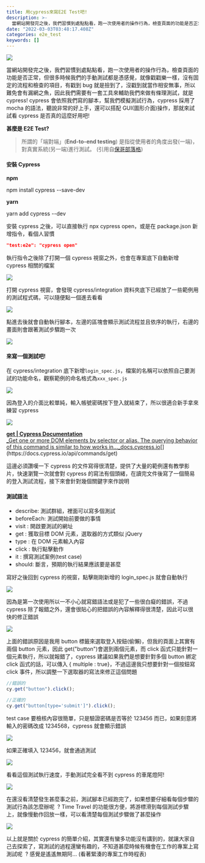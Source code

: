 ```yaml
---
title: 用cypress來寫E2E Test吧!
description: >-
  當網站開發完之後，我們習慣到處點點看，跑一次使用者的操作行為，檢查頁面的功能是否正常，但很多時候我們的手動測試都是憑感覺，就像戳戳樂一樣，沒有固定的流程和檢查的項目，有戳到bug就是撿到了，沒戳到就當作相安無事，所以難免會有漏網之魚，因此我們需要有一套工具來輔助我們來做有條理測試…
date: "2022-03-03T03:48:17.408Z"
categories: e2e_test
keywords: []
---
```


![](/Users/joectchang_mac/Downloads/medium-export-a/post2022/md_1697073583233/img/1__j7ih2zzcCyifrZJ2lOy0FQ.png)

當網站開發完之後，我們習慣到處點點看，跑一次使用者的操作行為，檢查頁面的功能是否正常，但很多時候我們的手動測試都是憑感覺，就像戳戳樂一樣，沒有固定的流程和檢查的項目，有戳到 bug 就是撿到了，沒戳到就當作相安無事，所以難免會有漏網之魚，因此我們需要有一套工具來輔助我們來做有條理測試，就是 cypress! cypress 會依照我們寫的腳本，幫我們模擬測試行為，cypress 採用了 mocha 的語法，聽說非常的好上手，還可以搭配 GUI(圖形介面)操作，那就來試試看 cypress 是否真的這麼好用吧!

**甚麼是 E2E Test?**

> 所謂的「端對端」(**End-to-end testing**) 是指從使用者的角度出發(一端)，對真實系統(另一端)進行測試。 (引用自[保哥部落格](https://blog.miniasp.com/))

#### 安裝 Cypress

**npm**

npm install cypress --save-dev

**yarn**

yarn add cypress --dev

安裝 cypress 之後，可以直接執行 npx cypress open，或是在 package.json 新增指令，看個人習慣

```json
"test:e2e": "cypress open"
```

執行指令之後除了打開一個 cypress 視窗之外，也會在專案底下自動新增 cypress 相關的檔案

![](/Users/joectchang_mac/Downloads/medium-export-a/post2022/md_1697073583233/img/1__ftgoiLnqIeepVOfxLolCYA.png)

打開 cypress 視窗，會發現 cypress/integration 資料夾底下已經放了一些範例用的測試程式碼，可以隨便點一個進去看看

![](/Users/joectchang_mac/Downloads/medium-export-a/post2022/md_1697073583233/img/1__CZwwS6FozeCZF__pBb9ijDg.png)

點進去後就會自動執行腳本，左邊的區塊會顯示測試流程並且依序的執行，右邊的畫面則會跟著測試步驟跑一次

![](/Users/joectchang_mac/Downloads/medium-export-a/post2022/md_1697073583233/img/1__rrrROOvQCUdv4OneT8AsDQ.gif)

#### 來寫一個測試吧!

在 cypress/integration 底下新增`login_spec.js`，檔案的名稱可以依照自己要測試的功能命名，觀察範例的命名格式為`xxx_spec.js`

![](/Users/joectchang_mac/Downloads/medium-export-a/post2022/md_1697073583233/img/1__D77MIF__WumCHj9xqZSOCdg.png)

因為登入的介面比較單純，輸入帳號密碼按下登入就結束了，所以很適合新手拿來練習 cypress

![](/Users/joectchang_mac/Downloads/medium-export-a/post2022/md_1697073583233/img/1__xyPcL8gF2nEcqo3Q6eXj__w.png)

[**get | Cypress Documentation**  
\_Get one or more DOM elements by selector or alias. The querying behavior of this command is similar to how works in…\_docs.cypress.io](https://docs.cypress.io/api/commands/get "https://docs.cypress.io/api/commands/get")[](https://docs.cypress.io/api/commands/get)

這邊必須讚嘆一下 cypress 的文件寫得很清楚，提供了大量的範例還有教學影片，快速瀏覽一次就會對 cypress 的寫法有個頭緒，在讀完文件後寫了一個簡易的登入測試流程，接下來會針對幾個關鍵字來作說明

#### 測試語法

- describe: 測試群組，裡面可以寫多個測試
- beforeEach: 測試開始前要做的事情
- visit : 開啟要測試的網址
- get : 獲取目標 DOM 元素，選取器的方式類似 jQuery
- type : 在 DOM 元素輸入內容
- click : 執行點擊動作
- it : 撰寫測試案例(test case)
- should: 斷言，預期的執行結果應該要是甚麼

寫好之後回到 cypress 的視窗，點擊剛剛新增的 login_spec.js 就會自動執行

![](/Users/joectchang_mac/Downloads/medium-export-a/post2022/md_1697073583233/img/1__7Vbm3VAc5Qr06__LOgXjmmQ.png)

因為是第一次使用所以一不小心就寫錯語法或是犯了一些很白癡的錯誤，不過 cypress 除了報錯之外，還會很貼心的把錯誤的內容解釋得很清楚，因此可以很快的修正錯誤

![](/Users/joectchang_mac/Downloads/medium-export-a/post2022/md_1697073583233/img/1__va65Z1Muv0p8LQ2vpp1NQA.png)

上面的錯誤原因是我用 button 標籤來選取登入按鈕(偷懶)，但我的頁面上其實有兩個 button 元素，因此 get("button")會選到兩個元素，而 click 函式只能針對一個元素執行，所以就報錯了，cypress 建議如果我們是想要針對多個 button 綁定 click 函式的話，可以傳入 { multiple : true}，不過這邊我只想要針對一個按鈕寫 click 事件，所以調整一下選取器的寫法來修正這個問題

```javascript
//錯誤的
cy.get("button").click();

//正確的
cy.get("button[type='submit']").click();
```

test case 要檢核內容很簡單，只是驗證密碼是否等於 123456 而已，如果刻意將輸入的密碼改成 1234568，cypress 就會顯示錯誤

![](/Users/joectchang_mac/Downloads/medium-export-a/post2022/md_1697073583233/img/1____xOYa11X0cUMGhzusCnM7Q.png)

如果正確填入 123456，就會通過測試

![](/Users/joectchang_mac/Downloads/medium-export-a/post2022/md_1697073583233/img/1__F2N0y5QuGrx6dRv97QrS8Q.png)

看看這個測試執行速度，手動測試完全看不到 cypress 的車尾燈阿!

![](/Users/joectchang_mac/Downloads/medium-export-a/post2022/md_1697073583233/img/1__JVKvhcu2dNDC__oP33__asog.gif)

在還沒看清楚發生甚麼事之前，測試腳本已經跑完了，如果想要仔細看每個步驟的測試行為該怎麼辦呢  ? Time Travel 的功能很方便，將游標滑到每個測試步驟上，就像慢動作回放一樣，可以看清楚每個測試步驟做了甚麼操作

![](/Users/joectchang_mac/Downloads/medium-export-a/post2022/md_1697073583233/img/1__iJzZaEmT0bjQ7AElaxI3ug.gif)

以上就是關於 cypress 的簡單介紹，其實還有蠻多功能沒有講到的，就讓大家自己去探索了，寫測試的過程還蠻有趣的，不知道甚麼時候有機會在工作的專案上寫測試呢  ? 感覺是遙遙無期阿… (看著緊湊的專案工作時程表)
